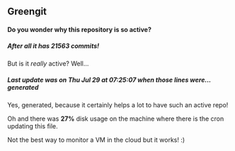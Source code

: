 ## Greengit

#### Do you wonder why this repository is so active?

##### After all it has 21563 commits!

But is it *really* active? Well...

##### Last update was on Thu Jul 29 at 07:25:07 when those lines were... generated

Yes, generated, because it certainly helps a lot to have such an active repo!

Oh and there was **27%** disk usage on the machine
where there is the cron updating this file.

Not the best way to monitor a VM in the cloud but it works! :)
